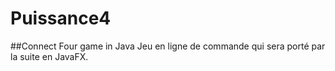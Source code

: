 # Puissance4
##Connect Four game in Java
Jeu en ligne de commande qui sera porté par la suite en JavaFX.

